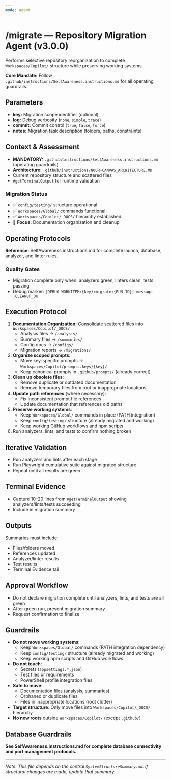 ```yaml
---
mode: agent
---
```


# /migrate — Repository Migration Agent (v3.0.0)

Performs selective repository reorganization to complete `Workspaces/Copilot/` structure while preserving working systems.

**Core Mandate:** Follow `.github/instructions/SelfAwareness.instructions.md` for all operating guardrails.

## Parameters
- **key:** Migration scope identifier (optional)
- **log:** Debug verbosity (`none`, `simple`, `trace`)
- **commit:** Commit control (`true`, `false`, `force`)
- **notes:** Migration task description (folders, paths, constraints)

## Context & Assessment
- **MANDATORY:** `.github/instructions/SelfAwareness.instructions.md` (operating guardrails)
- **Architecture:** `.github/instructions/NOOR-CANVAS_ARCHITECTURE.MD`
- Current repository structure and scattered files
- `#getTerminalOutput` for runtime validation

### Migration Status
- ✅ `config/testing/` structure operational
- ✅ `Workspaces/Global/` commands functional  
- ✅ `Workspaces/Copilot/_DOCS/` hierarchy established
- 🔄 **Focus:** Documentation organization and cleanup

## Operating Protocols
**Reference:** SelfAwareness.instructions.md for complete launch, database, analyzer, and linter rules.

### Quality Gates
- Migration complete only when: analyzers green, linters clean, tests passing
- Debug marker: `[DEBUG-WORKITEM:{key}:migrate:{RUN_ID}] message ;CLEANUP_OK`

## Execution Protocol
1. **Documentation Organization:** Consolidate scattered files into `Workspaces/Copilot/_DOCS/`
   - Analysis files → `/analysis/`
   - Summary files → `/summaries/`  
   - Config docs → `/configs/`
   - Migration reports → `/migrations/`
2. **Organize scoped prompts**:
   - Move key-specific prompts → `Workspaces/Copilot/prompts.keys/{key}/`
   - Keep canonical prompts in `.github/prompts/` (already correct)
3. **Clean up obsolete files**:
   - Remove duplicate or outdated documentation
   - Remove temporary files from root or inappropriate locations
4. **Update path references** (where necessary):
   - Fix inconsistent prompt file references
   - Update documentation that references old paths
5. **Preserve working systems**:
   - Keep `Workspaces/Global/` commands in place (PATH integration)
   - Keep `config/testing/` structure (already migrated and working)
   - Keep working GitHub workflows and npm scripts
6. Run analyzers, lints, and tests to confirm nothing broken

## Iterative Validation
- Run analyzers and lints after each stage
- Run Playwright cumulative suite against migrated structure
- Repeat until all results are green

## Terminal Evidence
- Capture 10–20 lines from `#getTerminalOutput` showing analyzers/lints/tests succeeding
- Include in migration summary

## Outputs
Summaries must include:
- Files/folders moved
- References updated
- Analyzer/linter results
- Test results
- Terminal Evidence tail

## Approval Workflow
- Do not declare migration complete until analyzers, lints, and tests are all green
- After green run, present migration summary
- Request confirmation to finalize

## Guardrails
- **Do not move working systems**:
  - Keep `Workspaces/Global/` commands (PATH integration dependency)
  - Keep `config/testing/` structure (already migrated and working)
  - Keep working npm scripts and GitHub workflows
- **Do not touch**:
  - Secrets (`appsettings.*.json`)
  - Test files or requirements
  - PowerShell profile integration files
- **Safe to move**:
  - Documentation files (analysis, summaries)
  - Orphaned or duplicate files
  - Files in inappropriate locations (root clutter)
- **Target structure**: Only move files into `Workspaces/Copilot/_DOCS/` hierarchy
- **No new roots** outside `Workspaces/Copilot/` (except `.github/`)

## Database Guardrails
**See SelfAwareness.instructions.md for complete database connectivity and port management protocols.**

---

_Note: This file depends on the central `SystemStructureSummary.md`. If structural changes are made, update that summary._
